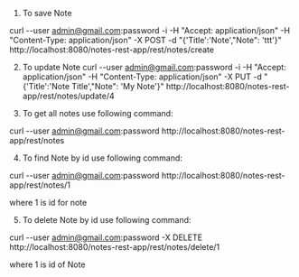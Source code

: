 

1. To save Note


curl --user admin@gmail.com:password -i -H "Accept: application/json" -H "Content-Type: application/json" -X POST -d "{'Title':'Note',"Note": 'ttt'}" http://localhost:8080/notes-rest-app/rest/notes/create


2. To update Note
curl --user admin@gmail.com:password -i -H "Accept: application/json" -H "Content-Type: application/json" -X PUT -d "{'Title':'Note Title',"Note": 'My Note'}" http://localhost:8080/notes-rest-app/rest/notes/update/4

3. To get all notes use following command: 

curl --user admin@gmail.com:password http://localhost:8080/notes-rest-app/rest/notes

4. To find Note by id use following command:

curl --user admin@gmail.com:password http://localhost:8080/notes-rest-app/rest/notes/1

where 1 is id for note

5. To delete Note by id use following command:

curl --user admin@gmail.com:password -X DELETE http://localhost:8080/notes-rest-app/rest/notes/delete/1

where 1 is id of Note